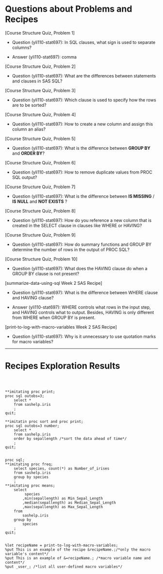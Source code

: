 
# Questions about Problems and Recipes



[Course Structure Quiz, Problem 1]
* Question (yli110-stat697): In SQL clauses, what sign is used to separate columns?
- Answer (yli110-stat697): comma



[Course Structure Quiz, Problem 2]
* Question (yli110-stat697): What are the differences between statements and clauses in SAS SQL?



[Course Structure Quiz, Problem 3]
* Question (yli110-stat697): Which clause is used to specify how the rows are to be sorted?



[Course Structure Quiz, Problem 4]
* Question (yli110-stat697): How to create a new column and assign this column an alias?



[Course Structure Quiz, Problem 5]
* Question (yli110-stat697): What is the difference between **GROUP BY** and **ORDER BY**?



[Course Structure Quiz, Problem 6]
* Question (yli110-stat697): How to remove duplicate values from PROC SQL output?



[Course Structure Quiz, Problem 7]
* Question (yli110-stat697): What is the difference between **IS MISSING** / **IS NULL** and **NOT EXISTS** ?



[Course Structure Quiz, Problem 8]
* Question (yli110-stat697): How do you reference a new column that is created in the SELECT clause in clauses like WHERE or HAVING?



[Course Structure Quiz, Problem 9]
* Question (yli110-stat697): How do summary functions and GROUP BY determine the number of rows in the output of PROC SQL?



[Course Structure Quiz, Problem 10]
* Question (yli110-stat697): What does the HAVING clause do when a GROUP BY clause is not present?



[summarize-data-using-sql Week 2 SAS Recipe]
* Question (yli110-stat697): What is the difference between WHERE clause and HAVING clause?
- Answer (yli110-stat697): WHERE controls what rows in the input step, and HAVING controls what to output. Besides, HAVING is only different from WHERE when GROUP BY is present.



[print-to-log-with-macro-variables Week 2 SAS Recipe]
* Question (yli110-stat697): Why is it unnecessary to use quotation marks for macro variables?



***



# Recipes Exploration Results



```



**imitating proc print;
proc sql outobs=3;
    select *
    from sashelp.iris
    ;
quit;

**imitatin proc sort and proc print;
proc sql outobs=3 number;
    select *
    from sashelp.iris
    order by sepallength /*sort the data ahead of time*/
    ;
quit;


proc sql;
**imitating proc freq;
    select species, count(*) as Number_of_irises
    from sashelp.iris
    group by species
    ;
**imitating proc means;
    select
         species
        ,min(sepallength) as Min_Sepal_Length
        ,median(sepallength) as Median_Sepal_Length
        ,max(sepallength) as Max_Sepal_Length
    from
        sashelp.iris
    group by
        species
    ;
quit;


%let recipeName = print-to-log-with-macro-variables;
%put This is an example of the recipe &recipeName.;/*only the macro variable's content*/
%put This is an example of &=recipeName.; /*macro variable name and content*/
%put _user_; /*list all user-defined macro variables*/



```




